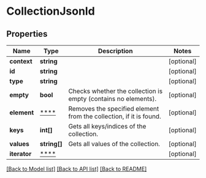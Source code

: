 # CollectionJsonld

## Properties
Name | Type | Description | Notes
------------ | ------------- | ------------- | -------------
**context** | **string** |  | [optional] 
**id** | **string** |  | [optional] 
**type** | **string** |  | [optional] 
**empty** | **bool** | Checks whether the collection is empty (contains no elements). | [optional] 
**element** | [****](.md) | Removes the specified element from the collection, if it is found. | [optional] 
**keys** | **int[]** | Gets all keys/indices of the collection. | [optional] 
**values** | **string[]** | Gets all values of the collection. | [optional] 
**iterator** | [****](.md) |  | [optional] 

[[Back to Model list]](../../README.md#documentation-for-models) [[Back to API list]](../../README.md#documentation-for-api-endpoints) [[Back to README]](../../README.md)

